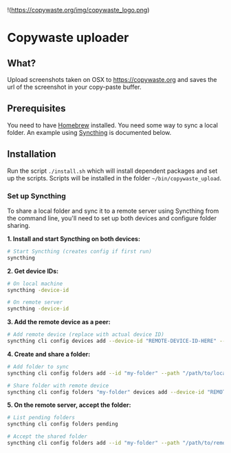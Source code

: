 !(https://copywaste.org/img/copywaste_logo.png)
# Copywaste uploader

## What?
Upload screenshots taken on OSX to https://copywaste.org and saves the url of the screenshot in your copy-paste buffer.

## Prerequisites
You need to have [Homebrew](https://brew.sh) installed. 
You need some way to sync a local folder. An example using [Syncthing](https://syncthing.net) is documented below.

## Installation
Run the script `./install.sh` which will install dependent packages and set up the scripts. 
Scripts will be installed in the folder `~/bin/copywaste_upload`.


### Set up Syncthing
To share a local folder and sync it to a remote server using Syncthing from the command line, you'll need to set up both devices and configure folder sharing. 

**1. Install and start Syncthing on both devices:**
```bash
# Start Syncthing (creates config if first run)
syncthing
```

**2. Get device IDs:**
```bash
# On local machine
syncthing -device-id

# On remote server  
syncthing -device-id
```

**3. Add the remote device as a peer:**
```bash
# Add remote device (replace with actual device ID)
syncthing cli config devices add --device-id "REMOTE-DEVICE-ID-HERE" --name "RemoteServer"
```

**4. Create and share a folder:**
```bash
# Add folder to sync
syncthing cli config folders add --id "my-folder" --path "/path/to/local/folder" --label "My Shared Folder"

# Share folder with remote device
syncthing cli config folders "my-folder" devices add --device-id "REMOTE-DEVICE-ID-HERE"
```

**5. On the remote server, accept the folder:**
```bash
# List pending folders
syncthing cli config folders pending

# Accept the shared folder
syncthing cli config folders add --id "my-folder" --path "/path/to/remote/folder"
```